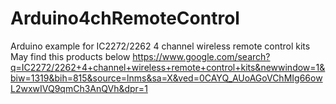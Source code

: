 # Arduino4chRemoteControl
Arduino example for IC2272/2262 4 channel wireless remote control kits
May find this products below
https://www.google.com/search?q=IC2272/2262+4+channel+wireless+remote+control+kits&newwindow=1&biw=1319&bih=815&source=lnms&sa=X&ved=0CAYQ_AUoAGoVChMIg66owL2wxwIVQ9qmCh3AnQVh&dpr=1
